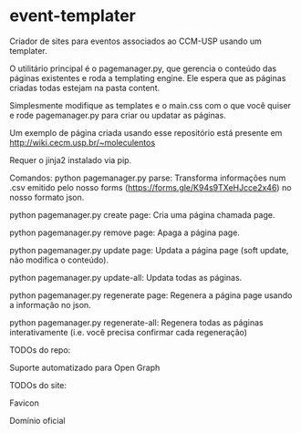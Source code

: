 # event-templater
Criador de sites para eventos associados ao CCM-USP usando um templater.

O utilitário principal é o pagemanager.py, que gerencia o conteúdo das páginas existentes e roda a templating engine. Ele espera que as páginas criadas todas estejam na pasta content.

Simplesmente modifique as templates e o main.css com o que você quiser e rode pagemanager.py para criar ou updatar as páginas.

Um exemplo de página criada usando esse repositório está presente em http://wiki.cecm.usp.br/~moleculentos

Requer o jinja2 instalado via pip.

Comandos:
python pagemanager.py parse: Transforma informações num .csv emitido pelo nosso forms (https://forms.gle/K94s9TXeHJcce2x46) no nosso formato json.

python pagemanager.py create page: Cria uma página chamada page.

python pagemanager.py remove page: Apaga a página page.

python pagemanager.py update page: Updata a página page (soft update, não modifica o conteúdo).

python pagemanager.py update-all: Updata todas as páginas.

python pagemanager.py regenerate page: Regenera a página page usando a informação no json.

python pagemanager.py regenerate-all: Regenera todas as páginas interativamente (i.e. você precisa confirmar cada regeneração)

TODOs do repo:

Suporte automatizado para Open Graph

TODOs do site:

Favicon

Domínio oficial

